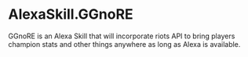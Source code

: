 # AlexaSkill.GGnoRE
GGnoRE is an Alexa Skill that will incorporate riots API to bring players champion stats and other things anywhere as long as Alexa is available.
